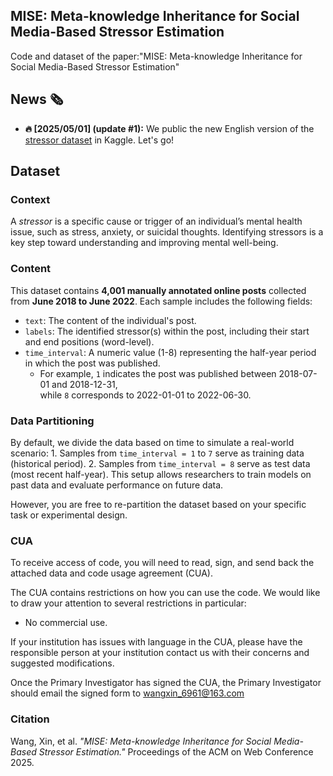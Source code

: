 ## MISE: Meta-knowledge Inheritance for Social Media-Based Stressor Estimation
Code and dataset of the paper:"MISE: Meta-knowledge Inheritance for Social Media-Based Stressor Estimation"

## News 🗞️

* **🔥 [2025/05/01] (update #1):** We public the new English version of the [stressor dataset](https://www.kaggle.com/datasets/xinwangcs/stressor-cause-of-mental-health-problem-dataset) in Kaggle. Let's go! 

## Dataset
### Context  
A *stressor* is a specific cause or trigger of an individual’s mental health issue, such as stress, anxiety, or suicidal thoughts. Identifying stressors is a key step toward understanding and improving mental well-being.

### Content  
This dataset contains **4,001 manually annotated online posts** collected from **June 2018 to June 2022**. Each sample includes the following fields:

- `text`: The content of the individual's post.  
- `labels`: The identified stressor(s) within the post, including their start and end positions (word-level).  
- `time_interval`: A numeric value (1-8) representing the half-year period in which the post was published.  
  - For example, `1` indicates the post was published between 2018-07-01 and 2018-12-31,  
    while `8` corresponds to 2022-01-01 to 2022-06-30.

### Data Partitioning  
By default, we divide the data based on time to simulate a real-world scenario:  1. Samples from `time_interval = 1` to `7` serve as training data (historical period). 2. Samples from `time_interval = 8` serve as test data (most recent half-year). This setup allows researchers to train models on past data and evaluate performance on future data.  

However, you are free to re-partition the dataset based on your specific task or experimental design.

### CUA
To receive access of code, you will need to read, sign, and send back the attached data and code usage agreement (CUA).

The CUA contains restrictions on how you can use the code. We would like to draw your attention to several restrictions in particular:

- No commercial use.

If your institution has issues with language in the CUA, please have the responsible person at your institution contact us with their concerns and suggested modifications.

Once the Primary Investigator has signed the CUA, the Primary Investigator should email the signed form to wangxin_6961@163.com

### Citation  
Wang, Xin, et al. *"MISE: Meta-knowledge Inheritance for Social Media-Based Stressor Estimation."* Proceedings of the ACM on Web Conference 2025.

